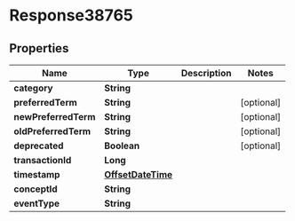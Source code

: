 
# Response38765

## Properties
Name | Type | Description | Notes
------------ | ------------- | ------------- | -------------
**category** | **String** |  | 
**preferredTerm** | **String** |  |  [optional]
**newPreferredTerm** | **String** |  |  [optional]
**oldPreferredTerm** | **String** |  |  [optional]
**deprecated** | **Boolean** |  |  [optional]
**transactionId** | **Long** |  | 
**timestamp** | [**OffsetDateTime**](OffsetDateTime.md) |  | 
**conceptId** | **String** |  | 
**eventType** | **String** |  | 



